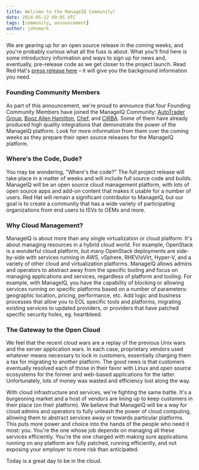 ```yaml
---
title: Welcome to the ManageIQ Community!
date: 2014-05-12 09:05 UTC
tags: [community, announcement]
author: johnmark
---
```


We are gearing up for an open source release in the coming weeks, and
you're probably curious what all the fuss is about. What you'll find
here is some introductory information and ways to sign up for news and,
eventually, pre-release code as we get closer to the project launch.
Read Red Hat's [press release here](http://www.redhat.com/about/news/press-archive/2014/5/red-hat-announces-manageiq-community-for-open-source-cloud-management) – it will give you the background
information you need.

### Founding Community Members

As part of this announcement, we're proud to announce that four Founding
Community Members have joined the ManageIQ Community:
[AutoTrader Group](http://www.autotradergroup.com/),
[Booz Allen Hamilton](http://boozallen.com/),
[Chef](http://getchef.com/), and
[CiRBA](http://cirba.com/).
Some of them have already produced high quality integrations that
demonstrate the power of the ManageIQ platform. Look for more
information from them over the coming weeks as they prepare their open
source releases for the ManageIQ platform.

### Where's the Code, Dude?

You may be wondering, "Where's the code?" The full project release will
take place in a matter of weeks and will include full source code and
builds. ManageIQ will be an open source cloud management platform, with
lots of open source apps and add-on content that makes it usable for
a number of users. Red Hat will remain a significant contributor to
ManageIQ, but our goal is to create a community that has a wide variety
of participating organizations from end users to ISVs to OEMs and more.

### Why Cloud Management?

ManageIQ is about more than any single virtualization or cloud platform.
It's about managing resources in a hybrid cloud world. For example,
OpenStack is a wonderful cloud platform, but many OpenStack deployments
are side-by-side with services running in AWS, vSphere, RHEV/oVirt,
Hyper-V, and a variety of other cloud and virtualization platforms.
ManageIQ allows admins and operators to abstract away from the specific
tooling and focus on managing applications and services, regardless of
platform and tooling. For example, with ManageIQ, you have the
capability of blocking or allowing services running on specific
platforms based on a number of parameters: geographic location, pricing,
performance, etc. Add logic and business processes that allow you to EOL
specific tools and platforms, migrating existing services to updated
providers, or providers that have patched specific security holes, eg.
heartbleed.

### The Gateway to the Open Cloud

We feel that the recent cloud wars are a replay of the previous Unix
wars and the server application wars. In each case, proprietary vendors
used whatever means necessary to lock in customers, essentially charging
them a tax for migrating to another platform. The good news is that
customers eventually resolved each of those in their favor with Linux
and open source ecosystems for the former and web-based applications for
the latter. Unfortunately, lots of money was wasted and efficiency lost
along the way.

With cloud infrastructure and services, we're fighting the same battle.
It's a burgeoning market and a host of vendors are lining up to keep
customers in their place (on their platform). We believe that ManageIQ
will be a way for cloud admins and operators to fully unleash the power
of cloud computing, allowing them to abstract services away or towards
particular platforms. This puts more power and choice into the hands of
the people who need it most: you. You're the one whose job depends on
managing all these services efficiently. You're the one charged with
making sure applications running on any platform are fully patched,
running efficiently, and not exposing your employer to more risk than
anticipated.

Today is a great day to be in the cloud.
